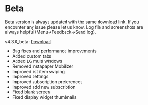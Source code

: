 Beta
=======

Beta version is always updated with the same download link. If you encounter any issue please let us know. Log file and screenshots are always helpful (Menu->Feedback->Send log).

v4.3.0_beta: [Download](https://github.com/noinnion/greader/blob/master/beta/gReader-4.3.0_pro-beta.apk?raw=true)
- Bug fixes and performance improvements
- Added custom tabs
- Added LG multi windows
- Removed Instapaper Mobilizer
- Improved list item swiping
- Improved settings
- Improved subscription preferences
- Improved add new subscription
- Fixed blank screen
- Fixed display widget thumbnails
